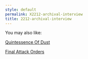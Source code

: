 ```yaml
---
style: default
permalink: X2212-archival-interview
title: 2212-archival-interview
---
```

You may also like:

[Quintessence Of Dust](http://scp-wiki.net/quintessence-of-dust)

[Final Attack Orders](http://scp-wiki.net/final-attack-orders)
